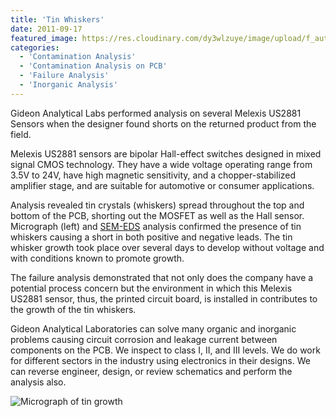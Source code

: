 ```yaml
---
title: 'Tin Whiskers'
date: 2011-09-17
featured_image: https://res.cloudinary.com/dy3wlzuye/image/upload/f_auto,c_scale,w_250/v1/GideonLabs/Micrograph-of-tin-growth.jpg
categories:
  - 'Contamination Analysis'
  - 'Contamination Analysis on PCB'
  - 'Failure Analysis'
  - 'Inorganic Analysis'
---
```


Gideon Analytical Labs performed analysis on several Melexis US2881 Sensors when the designer found shorts on the returned product from the field.

Melexis US2881 sensors are bipolar Hall-effect switches designed in mixed signal CMOS technology. They have a wide voltage operating range from 3.5V to 24V, have high magnetic sensitivity, and a chopper-stabilized amplifier stage, and are suitable for automotive or consumer applications.

Analysis revealed tin crystals (whiskers) spread throughout the top and bottom of the PCB, shorting out the MOSFET as well as the Hall sensor. Micrograph (left) and [SEM-EDS](/analytical-services/scanning-electron-microscopy/) analysis confirmed the presence of tin whiskers causing a short in both positive and negative leads. The tin whisker growth took place over several days to develop without voltage and with conditions known to promote growth.

The failure analysis demonstrated that not only does the company have a potential process concern but the environment in which this Melexis US2881 sensor, thus, the printed circuit board, is installed in contributes to the growth of the tin whiskers.

Gideon Analytical Laboratories can solve many organic and inorganic problems causing circuit corrosion and leakage current between components on the PCB. We inspect to class I, II, and III levels. We do work for different sectors in the industry using electronics in their designs. We can reverse engineer, design, or review schematics and perform the analysis also.

![Micrograph of tin growth](https://res.cloudinary.com/dy3wlzuye/image/upload/f_auto,c_scale,w_300/GideonLabs/Micrograph-of-tin-growth.jpg 'Micrograph of tin growth')
